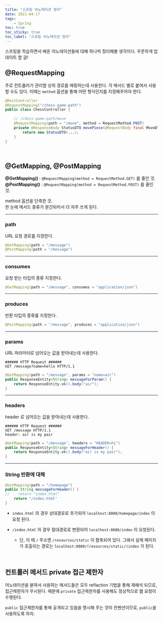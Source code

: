 ```yaml
---
title: "스프링 어노테이션 정리"
date: 2021-04-17
tags:
    - Spring
toc: true
toc_sticky: true 
toc_label: "스프링 어노테이션 정리"
---
```


스프링을 학습하면서 배운 어노테이션들에 대해 하나씩 정리해볼 생각이다.
꾸준하게 업데이트 할 글!

## @RequestMapping
주로 컨트롤러가 관리할 상위 경로를 매핑하는데 사용한다. 각 메서드 별로 붙여서 사용 할 수도 있다. 
이때는 `method` 옵션을 통해 어떤 형식인지를 지정해주어야 한다.

```java
@RestController
@RequestMapping("/chess-game-path")
public class ChessController {
    
    // /chess-game-path/move
    @RequestMapping(path = "/move", method = RequestMathod.POST)
    private @ResponseBody StatusDTO movePiece(@RequestBody final MoveDTO moveDTO) {
        return new StatusDTO(...);
    }
}
```

<br>

## @GetMapping, @PostMapping
**@GetMapping()** :  `@RequestMapping(method = RequestMethod.GET)` 를 줄인 것.  
**@PostMapping()** : `@RequestMapping(method = RequestMethod.POST)` 를 줄인 것.

method 옵션을 단축한 것.  
한 눈에 메서드 종류가 분간되어서 더 자주 쓰게 된다.

---

### path
URL 요청 경로를 지정한다.

```java
@GetMapping(path = "/message")
@PostMapping(path = "/message")
```

---

### consumes
요청 받는 타입의 종류 지정한다.

```java
@GetMapping(path = "/message", consumes = "application/json")
```

---

### produces
반환 타입의 종류를 지정한다.

```java
@PostMapping(path = "/message", produces = "application/json")
```

---

### params
URL 파라미터로 넘어오는 값을 받아내는데 사용한다.
```
###### HTTP Request ######
GET /message?name=hello HTTP/1.1
```
```java
@GetMapping(path = "/message", params = "name=air")
public ResponseEntity<String> messageForParam() {
    return ResponseEntity.ok().body("air");
}
```

---

### headers
header 로 넘어오는 값을 받아내는데 사용한다.
```
###### HTTP Request ######
GET /message HTTP/1.1
header: air is my pair
```
```java
@GetMapping(path = "/message", headers = "HEADER=hi")
public ResponseEntity<String> messageForHeader() {
    return ResponseEntity.ok().body("air is my pair");
}
```

---

### String 반환에 대해
```java
@GetMapping(path = "/homepage")
public String messageForHeader() {
//    return "index.html"
    return "/index.html"
}
```

- `index.html` 의 경우 상대경로로 추가되어 `localhost:8080/homepage/index` 이 요청 된다.
  
- `/index.html` 의 경우 절대경로로 변환되어 `localhost:8080/index` 이 요청된다.  
    - 단, 이 때 `/` 주소엔 `/resources/static` 이 함축되어 있다. 그래서 실제 페이지가 호출되는 경로는 
      `localhost:8080/(resources/static/)index` 가 된다.

<br>

## 컨트롤러 메서드 private 접근 제한자
어노테이션을 붇여서 사용하는 메서드들은 모두 reflaction 기법을 통해 재해석 되므로, 접근제한자가 무시된다. 
때문에 `private` 접근제한자를 사용해도 정상적으로 웹 요청이 수행된다.

`public` 접근제한자를 통해 공개되고 있음을 명시해 주는 것이 컨벤션이므로, `public`을 사용하도록 하자.

<br>